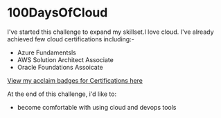 # 100DaysOfCloud

I've started this challenge to expand my skillset.I love cloud.
I've already achieved few cloud certifications including:-
* Azure Fundamentsls
* AWS Solution Architect Associate
* Oracle Foundations Assoicate

[View my acclaim badges for Certifications here](https://www.credly.com/users/jaya-madala)

At the end of this challenge, i'd like to:
* become comfortable with using cloud and devops tools
